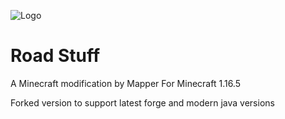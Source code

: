 ![Logo](http://killermapper.net/roadstuffmod/RoadStuffLogo.png)
# Road Stuff
A Minecraft modification by Mapper
For Minecraft 1.16.5

Forked version to support latest forge and modern java versions
